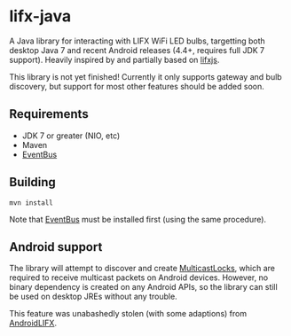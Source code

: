 lifx-java
=========

A Java library for interacting with LIFX WiFi LED bulbs, targetting both desktop Java 7 and recent Android releases (4.4+, requires full JDK 7 support). Heavily inspired by and partially based on [lifxjs](https://github.com/magicmonkey/lifxjs).

This library is not yet finished! Currently it only supports gateway and bulb discovery, but support for most other features should be added soon.

Requirements
------------

* JDK 7 or greater (NIO, etc)
* Maven
* [EventBus](https://github.com/timothyb89/EventBus)

Building
--------
```
mvn install
```

Note that [EventBus](https://github.com/timothyb89/EventBus) must be installed first (using the same procedure).

Android support
---------------

The library will attempt to discover and create [MulticastLocks](http://developer.android.com/reference/android/net/wifi/WifiManager.MulticastLock.html), which are required to receive multicast packets on Android devices. However, no binary dependency is created on any Android APIs, so the library can still be used on desktop JREs without any trouble.

This feature was unabashedly stolen (with some adaptions) from [AndroidLIFX](https://github.com/akrs/AndroidLIFX).
